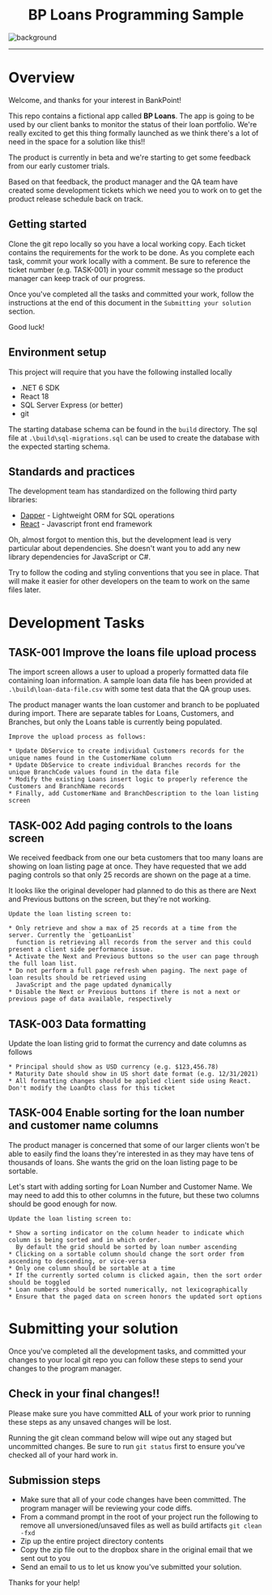 ﻿<div>
  <h1 align="center">BP Loans Programming Sample</h1>
    <img
      alt="background"
      src="https://bankpointstaticfiles.z21.web.core.windows.net/images/BankPointHeaderConcepts03.jpg"
    />

</div>

<hr />

# Overview

Welcome, and thanks for your interest in BankPoint!

This repo contains a fictional app called **BP Loans**. The app is going to be used by our client banks to monitor
the status of their loan portfolio. We're really excited to get this thing formally launched as we think there's a lot of need in
the space for a solution like this!!

The product is currently in beta and we're starting to get some feedback from our early customer trials.

Based on that feedback, the product manager and the QA team have created some development tickets which we need you to work on to get
the product release schedule back on track.


## Getting started

Clone the git repo locally so you have a local working copy. Each ticket contains the requirements for the work to be done.
As you complete each task, commit your work locally with a comment. Be sure to reference the ticket number (e.g. TASK-001)
in your commit message so the product manager can keep track of our progress.

Once you've completed all the tasks and committed your work, follow the instructions at the end of this document in the
`Submitting your solution` section.

Good luck!


## Environment setup

This project will require that you have the following installed locally

* .NET 6 SDK
* React 18
* SQL Server Express (or better)
* git

The starting database schema can be found in the `build` directory. The sql file at `.\build\sql-migrations.sql` can be used to create the database with the expected starting schema.

## Standards and practices

The development team has standardized on the following third party libraries:

* [Dapper](https://github.com/DapperLib/Dapper) - Lightweight ORM for SQL operations
* [React](https://reactjs.org/) - Javascript front end framework


Oh, almost forgot to mention this, but the development lead is very particular about dependencies. She doesn't want you
to add any new library dependencies for JavaScript or C#.

Try to follow the coding and styling conventions that you see in place. That will make it easier for other developers
on the team to work on the same files later.


# Development Tasks

## TASK-001 Improve the loans file upload process

The import screen allows a user to upload a properly formatted data file containing loan information.
A sample loan data file has been provided at `.\build\loan-data-file.csv` with some test data that the QA group uses.

The product manager wants the loan customer and branch to be popluated during import. There are separate tables
for Loans, Customers, and Branches, but only the Loans table is currently being populated.

````angular2html
Improve the upload process as follows:

* Update DbService to create individual Customers records for the unique names found in the CustomerName column
* Update DbService to create individual Branches records for the unique BranchCode values found in the data file
* Modify the existing Loans insert logic to properly reference the Customers and BranchName records
* Finally, add CustomerName and BranchDescription to the loan listing screen
````


## TASK-002 Add paging controls to the loans screen

We received feedback from one our beta customers that too many loans are showing on loan listing page at once.
They have requested that we add paging controls so that only 25 records are shown on the page at a time.

It looks like the original developer had planned to do this as there are Next and Previous buttons on the screen, but
they're not working.

```angular2html
Update the loan listing screen to:

* Only retrieve and show a max of 25 records at a time from the server. Currently the `getLoanList` 
  function is retrieving all records from the server and this could present a client side performance issue. 
* Activate the Next and Previous buttons so the user can page through the full loan list.
* Do not perform a full page refresh when paging. The next page of loan results should be retrieved using 
  JavaScript and the page updated dynamically
* Disable the Next or Previous buttons if there is not a next or previous page of data available, respectively
```

## TASK-003 Data formatting

Update the loan listing grid to format the currency and date columns as follows

```angular2html
* Principal should show as USD currency (e.g. $123,456.78)
* Maturity Date should show in US short date format (e.g. 12/31/2021)
* All formatting changes should be applied client side using React. Don't modify the LoanDto class for this ticket
```


## TASK-004 Enable sorting for the loan number and customer name columns

The product manager is concerned that some of our larger clients won't be able to easily find the loans they're
interested in as they may have tens of thousands of loans. She wants the grid on the loan listing page to be sortable.

Let's start with adding sorting for Loan Number and Customer Name. We may need to add this to other columns in the future,
but these two columns should be good enough for now.

```angular2html
Update the loan listing screen to:
 
* Show a sorting indicator on the column header to indicate which column is being sorted and in which order. 
  By default the grid should be sorted by loan number ascending
* Clicking on a sortable column should change the sort order from ascending to descending, or vice-versa
* Only one column should be sortable at a time
* If the currently sorted column is clicked again, then the sort order should be toggled
* Loan numbers should be sorted numerically, not lexicographically
* Ensure that the paged data on screen honors the updated sort options
```


# Submitting your solution

Once you've completed all the development tasks, and committed your changes to your local git repo
you can follow these steps to send your changes to the program manager.

## Check in your final changes!!

Please make sure you have committed **ALL** of your work prior to running these steps as any unsaved changes will be lost.

Running the git clean command below will wipe out any staged but uncommitted changes. Be sure to run `git status` first to ensure you've checked all of your hard work in.

## Submission steps

* Make sure that all of your code changes have been committed. The program manager will be reviewing your code diffs.
* From a command prompt in the root of your project run the following to remove all unversioned/unsaved files as well as build artifacts `git clean -fxd`
* Zip up the entire project directory contents
* Copy the zip file out to the dropbox share in the original email that we sent out to you
* Send an email to us to let us know you've submitted your solution.

Thanks for your help!

